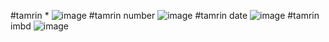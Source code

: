 #tamrin *
![image](https://github.com/Sadrakhtarshenas/python/assets/140339193/7a8383a1-1980-4004-a9b3-378c2bdc9f00)
#tamrin number
![image](https://github.com/Sadrakhtarshenas/python/assets/140339193/80e11473-b461-4e7a-9fc1-330100292c38)
#tamrin date
![image](https://github.com/Sadrakhtarshenas/python/assets/140339193/4818ee36-f00a-4104-9b5b-4a3eda35f20b)
#tamrin imbd
![image](https://github.com/Sadrakhtarshenas/python/assets/140339193/fe297adf-c953-4820-ba4a-4f0d8d7f2bc1)

